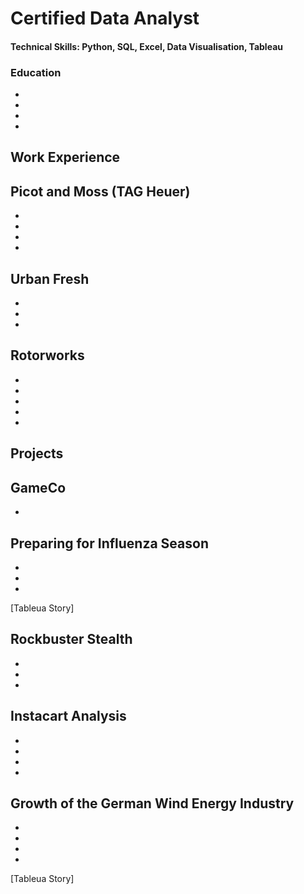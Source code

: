 # Certified Data Analyst
#### Technical Skills: Python, SQL, Excel, Data Visualisation, Tableau
### Education
-
-
-
 -

## Work Experience
**Picot and Moss (TAG Heuer)**
 -
 -
 -
 -
 -

**Urban Fresh**
 -
 -
 -
 -


**Rotorworks**
 -
 -
 -
 -
 -
 -

## Projects
**GameCo**
 -
 -

**Preparing for Influenza Season**
 -
 -
 -
 -
[Tableua Story]

**Rockbuster Stealth**
 -
 -
 -
 -

**Instacart Analysis**
 -
 -
 -
 -
 -

**Growth of the German Wind Energy Industry**
 -
 -
 -
 -
 -
[Tableua Story]
